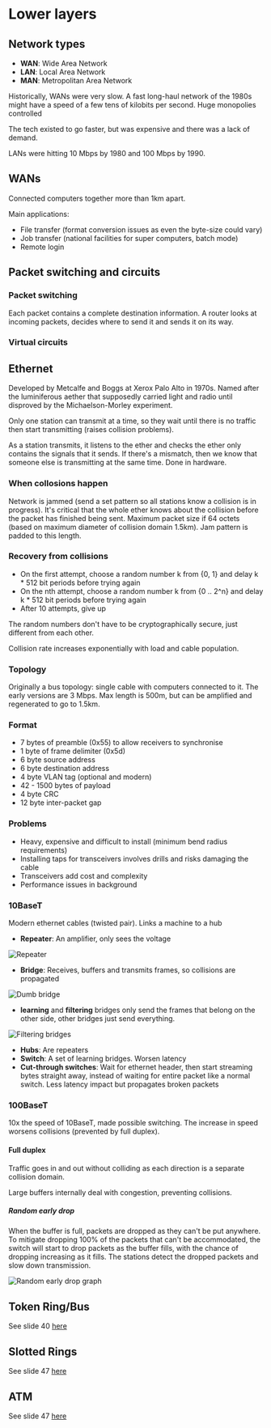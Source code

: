 # Lower layers

## Network types
* **WAN**: Wide Area Network
* **LAN**: Local Area Network
* **MAN**: Metropolitan Area Network

Historically, WANs were very slow. A fast long-haul network of the 1980s might have a speed of a few tens of kilobits per second. Huge monopolies controlled

The tech existed to go faster, but was expensive and there was a lack of demand.

LANs were hitting 10 Mbps by 1980 and 100 Mbps by 1990.

## WANs
Connected computers together more than 1km apart.

Main applications:
* File transfer (format conversion issues as even the byte-size could vary)
* Job transfer (national facilities for super computers, batch mode)
* Remote login

## Packet switching and circuits

### Packet switching
Each packet contains a complete destination information. A router looks at incoming packets, decides where to send it and sends it on its way.

### Virtual circuits

## Ethernet
Developed by Metcalfe and Boggs at Xerox Palo Alto in 1970s. Named after the luminiferous aether that supposedly carried light and radio until disproved by the Michaelson-Morley experiment.

Only one station can transmit at a time, so they wait until there is no traffic then start transmitting (raises collision problems).

As a station transmits, it listens to the ether and checks the ether only contains the signals that it sends. If there's a mismatch, then we know that someone else is transmitting at the same time. Done in hardware.

### When collosions happen
Network is jammed (send a set pattern so all stations know a collision is in progress). It's critical that the whole ether knows about the collision before the packet has finished being sent. Maximum packet size if 64 octets (based on maximum diameter of collision domain 1.5km). Jam pattern is padded to this length.

### Recovery from collisions
* On the first attempt, choose a random number k from {0, 1} and delay k * 512 bit periods before trying again
* On the nth attempt, choose a random number k from {0 .. 2^n} and delay k * 512 bit periods before trying again
* After 10 attempts, give up

The random numbers don't have to be cryptographically secure, just different from each other.

Collision rate increases exponentially with load and cable population.

### Topology
Originally a bus topology: single cable with computers connected to it. The early versions are 3 Mbps. Max length is 500m, but can be amplified and regenerated to go to 1.5km.

### Format
* 7 bytes of preamble (0x55) to allow receivers to synchronise
* 1 byte of frame delimiter (0x5d)
* 6 byte source address
* 6 byte destination address
* 4 byte VLAN tag (optional and modern)
* 42 - 1500 bytes of payload
* 4 byte CRC
* 12 byte inter-packet gap

### Problems
* Heavy, expensive and difficult to install (minimum bend radius requirements)
* Installing taps for transceivers involves drills and risks damaging the cable
* Transceivers add cost and complexity
* Performance issues in background

### 10BaseT
Modern ethernet cables (twisted pair).
Links a machine to a hub

* **Repeater**: An amplifier, only sees the voltage

![Repeater](repeater.png)

* **Bridge**: Receives, buffers and transmits frames, so collisions are propagated

![Dumb bridge](bridge.png)

  * __learning__ and __filtering__ bridges only send the frames that belong on the other side, other bridges just send everything.

  ![Filtering bridges](filtering_bridge.png)

* **Hubs**: Are repeaters
* **Switch**: A set of learning bridges. Worsen latency
* **Cut-through switches**: Wait for ethernet header, then start streaming bytes straight away, instead of waiting for entire packet like a normal switch. Less latency impact but propagates broken packets

### 100BaseT
10x the speed of 10BaseT, made possible switching. The increase in speed worsens collisions (prevented by full duplex).

#### Full duplex
Traffic goes in and out without colliding as each direction is a separate collision domain.

Large buffers internally deal with congestion, preventing collisions.

##### Random early drop
When the buffer is full, packets are dropped as they can't be put anywhere. To mitigate dropping 100% of the packets that can't be accommodated, the switch will start to drop packets as the buffer fills, with the chance of dropping increasing as it fills. The stations detect the dropped packets and slow down transmission.

![Random early drop graph](random_early_drop.png)

## Token Ring/Bus
See slide 40 [here](https://canvas.bham.ac.uk/courses/27275/files?preview=4298343)

## Slotted Rings
See slide 47 [here](https://canvas.bham.ac.uk/courses/27275/files?preview=4298343)

## ATM
See slide 47 [here](https://canvas.bham.ac.uk/courses/27275/files?preview=4298343)
